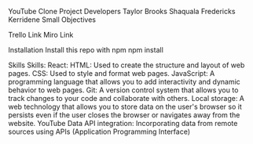 <p>YouTube Clone Project</>
Developers
Taylor Brooks
Shaquala Fredericks
Kerridene Small
Objectives

Trello Link
Miro Link

Installation
Install this repo with npm
npm install

Skills
Skills:
React:
HTML: Used to create the structure and layout of web pages.
CSS: Used to style and format web pages.
JavaScript: A programming language that allows you to add interactivity and dynamic behavior to web pages.
Git: A version control system that allows you to track changes to your code and collaborate with others.
Local storage: A web technology that allows you to store data on the user's browser so it persists even if the user closes the browser or navigates away from the website.
YouTube Data API integration: Incorporating data from remote sources using APIs (Application Programming Interface)
